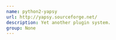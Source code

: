 ```yaml
---
name: python2-yapsy
url: http://yapsy.sourceforge.net/
description: Yet another plugin system.
group: None
---
```

